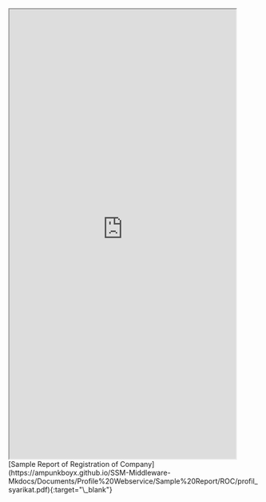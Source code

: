 <iframe type="application/x-google-chrome-pdf" original-url="https://www.ssm.com.my/Pages/Product/PDF/profil_perniagaan.pdf" src="https://ampunkboyx.github.io/SSM-Middleware-Mkdocs/Documents/Profile%20Webservice/Sample%20Report/ROC/ReportROC.html" background-color="#F0188E" javascript="allow" full-frame pdf-viewer-update-enabled width="90%" height="900"></iframe>
[Sample Report of Registration of Company](https://ampunkboyx.github.io/SSM-Middleware-Mkdocs/Documents/Profile%20Webservice/Sample%20Report/ROC/profil_syarikat.pdf){:target="\_blank"}